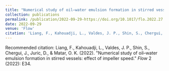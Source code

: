 ```yaml
---
title: "Numerical study of oil–water emulsion formation in stirred vessels: effect of impeller speed"
collection: publications
permalink: /publication/2022-09-29-https://doi.org/10.1017/flo.2022.27
date: 2022-09-29
venue: 'Flow'
citation: 'Liang, F., Kahouadji, L., Valdes, J. P., Shin, S., Chergui, J., Juric, D., &amp; Matar, O. K. (2022). &quot;Numerical study of oil–water emulsion formation in stirred vessels: effect of impeller speed.&quot; <i>Flow</i> 2 (2022): E34.'
---
```

Recommended citation: Liang, F., Kahouadji, L., Valdes, J. P., Shin, S., Chergui, J., Juric, D., & Matar, O. K. (2022). "Numerical study of oil–water emulsion formation in stirred vessels: effect of impeller speed." <i>Flow</i> 2 (2022): E34.